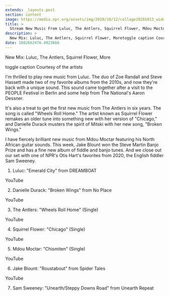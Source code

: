 ```yaml
--- 
extends: _layouts.post 
section: content 
image: https://media.npr.org/assets/img/2020/10/12/collage20201013_wide-6dc8a96ad29a4e53d44152b28f25b4129a277d14.jpg?s=1400 
title: > 
  Stream New Music From Luluc, The Antlers, Squirrel Flower, Mdou Moctor, More : All Songs Considered : NPR 
description: > 
  New Mix: Luluc, The Antlers, Squirrel Flower, Moretoggle caption Courtesy of the artistsI'm thrilled to play new music from Luluc.It's also a treat to get the first new music from The Antlers in six years.The artist known as Squirrel Flower remakes an older tune into something new with her version of "Chicago," and Danielle Durack musters the spirit of Mitski with her new song, "Broken Wings."The Antlers: "Wheels Roll Home" (Single)YouTube4.Squirrel Flower: "Chicago" (Single)YouTube5. 
date: 1602662476.4923666 
--- 
```

New Mix: Luluc, The Antlers, Squirrel Flower, More

toggle caption Courtesy of the artists

I'm thrilled to play new music from Luluc. The duo of Zoe Randall and Steve Hassett made two of my favorite albums from the 2010s, and now they're back with a unique sound. This sound came together after a visit to the PEOPLE Festival in Berlin and some help from The National's Aaron Dessner.

It's also a treat to get the first new music from The Antlers in six years. The song is called "Wheels Roll Home." The artist known as Squirrel Flower remakes an older tune into something new with her version of "Chicago," and Danielle Durack musters the spirit of Mitski with her new song, "Broken Wings."

I have fiercely brilliant new music from Mdou Moctar featuring his North African guitar sounds. This week, Jake Blount won the Steve Martin Banjo Prize and has a fine new album of fiddle and banjo tunes. And we close out our set with one of NPR's Otis Hart's favorites from 2020, the English fiddler Sam Sweeney.

1. Luluc: "Emerald City" from DREAMBOAT

YouTube

2. Danielle Durack: "Broken Wings" from No Place

YouTube

3. The Antlers: "Wheels Roll Home" (Single)

YouTube

4. Squirrel Flower: "Chicago" (Single)

YouTube

5. Mdou Moctar: "Chismiten" (Single)

YouTube

6. Jake Blount: "Roustabout" from Spider Tales

YouTube

7. Sam Sweeney: "Unearth/Steppy Downs Road" from Unearth Repeat